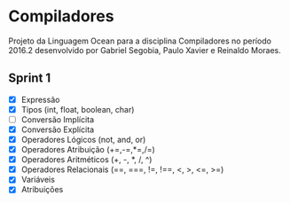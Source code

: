 # Compiladores
Projeto da Linguagem Ocean para a disciplina Compiladores no período 2016.2 desenvolvido por Gabriel Segobia, Paulo Xavier e Reinaldo Moraes.

## Sprint 1

- [X] Expressão
- [X] Tipos (int, float, boolean, char)
- [ ] Conversão Implícita
- [x] Conversão Explícita
- [x] Operadores Lógicos (not, and, or)
- [x] Operadores Atribuição (+=,-=,*=,/=)
- [x] Operadores Aritméticos (+, -, *, /, ^)
- [x] Operadores Relacionais (==, ===, !=, !==, <, >, <=, >=)
- [X] Variáveis
- [X] Atribuições
